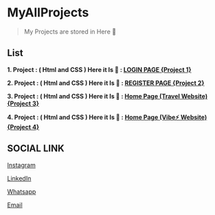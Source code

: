 # MyAllProjects

> My Projects are stored in Here 💌

## List

**1. Project : ( Html and CSS ) Here it Is 📇 : [LOGIN PAGE {Project 1}](https://github.com/Balamuruganpm/frontend-project1/tree/main)**

**2. Project : ( Html and CSS ) Here it Is 📇 : [REGISTER PAGE {Project 2}](https://github.com/Balamuruganpm/frontend-project2/tree/main)**

**3. Project : ( Html and CSS ) Here it Is 📇 : [Home Page (Travel Website) {Project 3}](https://github.com/Balamuruganpm/frontend-project3/tree/main)**

**4. Project : ( Html and CSS ) Here it Is 📇 : [Home Page (Vibe⚡ Website) {Project 4}](https://github.com/Balamuruganpm/frontend-project4/tree/main)**


## SOCIAL LINK

[Instagram](https://instagram.com/balaselfie_bd)

[LinkedIn](https://www.linkedin.com/in/balamurugan-p-m)

[Whatsapp](https://wa.me/+919677804820)

[Email](mailto:balamuruganedsty@gmail.com)
